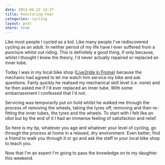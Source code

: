 ```yaml
---
date: 2014-04-22 14:37
title: Puncturing Fear
categories: cycling
layout: post
share: true
---
```


Like most people I cycled as a kid. Like many people I've rediscovered cycling as an adult. In neither period of my life have I ever suffered from a puncture whilst out riding. This is definitely a good thing, if only because, whilst I thought I knew the theory, I'd never actually repaired or replaced an inner tube.

Today I was in my local bike shop ([Live2ride in Frome](http://live2ride.co.uk)) because the mechanic had agreed to let me watch him service my bike and ask questions. Fairly quickly he realised my mechanical skill level (i.e. none) and he then asked me if I'd ever replaced an inner tube. With some embarrassment I confessed that I'd not.

Servicing was temporarily put on hold whilst he walked me through the process of removing the wheels, taking the tyres off, removing and then re-fitting the inner tubes, the tyres and the wheels. To start with I felt like an idiot but by the end of it I had an immense feeling of satisfaction and relief.

So here is my tip, whatever you age and whatever your level of cycling, go through the process at home in a relaxed, dry environment. Even better, find a friend to walk you through it or go and ask the staff in your local bike shop to teach you.

Now that I'm an expert I'm going to pass the knowledge on to my daughter this weekend.
